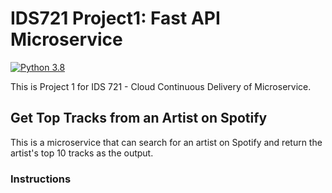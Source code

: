 # IDS721 Project1: Fast API Microservice

[![Python 3.8](https://github.com/tianyunh/IDS721-Project1/actions/workflows/main.yml/badge.svg)](https://github.com/tianyunh/IDS721-Project1/actions/workflows/main.yml)

This is Project 1 for IDS 721 - Cloud Continuous Delivery of Microservice.
## Get Top Tracks from an Artist on Spotify
This is a microservice that can search for an artist on Spotify and return the artist's top 10 tracks as the output.

### Instructions 

